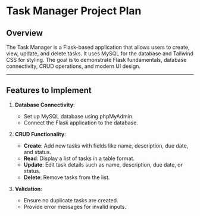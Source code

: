 # Task Manager Project Plan

## Overview
The Task Manager is a Flask-based application that allows users to create, view, update, and delete tasks. It uses MySQL for the database and Tailwind CSS for styling. The goal is to demonstrate Flask fundamentals, database connectivity, CRUD operations, and modern UI design.

---

## Features to Implement
1. **Database Connectivity**:
   - Set up MySQL database using phpMyAdmin.
   - Connect the Flask application to the database.

2. **CRUD Functionality**:
   - **Create**: Add new tasks with fields like name, description, due date, and status.
   - **Read**: Display a list of tasks in a table format.
   - **Update**: Edit task details such as name, description, due date, or status.
   - **Delete**: Remove tasks from the list.

3. **Validation**:
   - Ensure no duplicate tasks are created.
   - Provide error messages for invalid inputs.

 
